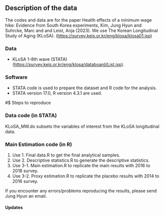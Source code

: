 ## Description of the data
 The codes and data are for the paper Health effects of a minimum wage hike: Evidence from South Korea experiments, Kim, Jung Hyun and Suhrcke, Marc and and Leist, Anja (2023).
 We use The Korean Longitudinal Study of Aging (KLoSA). (https://survey.keis.or.kr/eng/klosa/klosa01.jsp)

### Data
- KLoSA 1-8th wave (STATA) (https://survey.keis.or.kr/eng/klosa/databoard/List.jsp).

### Software
- STATA code is used to prepare the dataset and R code for the analysis.
- STATA version 17.0, R version 4.3.1 are used.

#$ Steps to reproduce
### Data code (in STATA)
KLoSA_MW.do subsets the variables of interest from the KLoSA longitudinal data.

### Main Estimation code (in R)
1. Use 1. Final data.R to get the final analytical samples.
2. Use 2. Descriptive statistics.R to generate the descriptive statistics. 
3. Use 3-1. Main estimation.R to replicate the main results with 2016 to 2018 survey.
4. Use 3-2. Proxy estimation.R to replicate the placebo results with 2014 to 2016 survey.

If you encounter any errors/problems reproducing the results, please send Jung Hyun an email.

#### Updates 
